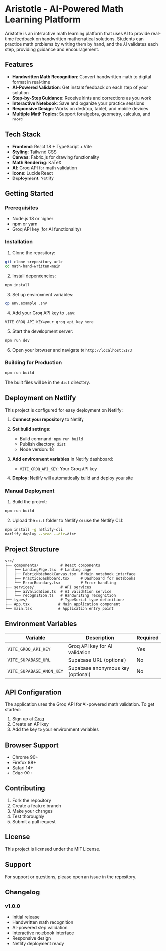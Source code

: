 # Aristotle - AI-Powered Math Learning Platform

Aristotle is an interactive math learning platform that uses AI to provide real-time feedback on handwritten mathematical solutions. Students can practice math problems by writing them by hand, and the AI validates each step, providing guidance and encouragement.

## Features

- **Handwritten Math Recognition**: Convert handwritten math to digital format in real-time
- **AI-Powered Validation**: Get instant feedback on each step of your solution
- **Step-by-Step Guidance**: Receive hints and corrections as you work
- **Interactive Notebook**: Save and organize your practice sessions
- **Responsive Design**: Works on desktop, tablet, and mobile devices
- **Multiple Math Topics**: Support for algebra, geometry, calculus, and more

## Tech Stack

- **Frontend**: React 18 + TypeScript + Vite
- **Styling**: Tailwind CSS
- **Canvas**: Fabric.js for drawing functionality
- **Math Rendering**: KaTeX
- **AI**: Groq API for math validation
- **Icons**: Lucide React
- **Deployment**: Netlify

## Getting Started

### Prerequisites

- Node.js 18 or higher
- npm or yarn
- Groq API key (for AI functionality)

### Installation

1. Clone the repository:
```bash
git clone <repository-url>
cd math-hand-written-main
```

2. Install dependencies:
```bash
npm install
```

3. Set up environment variables:
```bash
cp env.example .env
```

4. Add your Groq API key to `.env`:
```
VITE_GROQ_API_KEY=your_groq_api_key_here
```

5. Start the development server:
```bash
npm run dev
```

6. Open your browser and navigate to `http://localhost:5173`

### Building for Production

```bash
npm run build
```

The built files will be in the `dist` directory.

## Deployment on Netlify

This project is configured for easy deployment on Netlify:

1. **Connect your repository** to Netlify
2. **Set build settings**:
   - Build command: `npm run build`
   - Publish directory: `dist`
   - Node version: 18

3. **Add environment variables** in Netlify dashboard:
   - `VITE_GROQ_API_KEY`: Your Groq API key

4. **Deploy**: Netlify will automatically build and deploy your site

### Manual Deployment

1. Build the project:
```bash
npm run build
```

2. Upload the `dist` folder to Netlify or use the Netlify CLI:
```bash
npm install -g netlify-cli
netlify deploy --prod --dir=dist
```

## Project Structure

```
src/
├── components/          # React components
│   ├── LandingPage.tsx  # Landing page
│   ├── FabricNotebookCanvas.tsx  # Main notebook interface
│   ├── PracticeDashboard.tsx     # Dashboard for notebooks
│   └── ErrorBoundary.tsx         # Error handling
├── services/            # API services
│   ├── aiValidation.ts  # AI validation service
│   └── recognition.ts   # Handwriting recognition
├── types/               # TypeScript type definitions
├── App.tsx             # Main application component
└── main.tsx            # Application entry point
```

## Environment Variables

| Variable | Description | Required |
|----------|-------------|----------|
| `VITE_GROQ_API_KEY` | Groq API key for AI validation | Yes |
| `VITE_SUPABASE_URL` | Supabase URL (optional) | No |
| `VITE_SUPABASE_ANON_KEY` | Supabase anonymous key (optional) | No |

## API Configuration

The application uses the Groq API for AI-powered math validation. To get started:

1. Sign up at [Groq](https://console.groq.com/)
2. Create an API key
3. Add the key to your environment variables

## Browser Support

- Chrome 90+
- Firefox 88+
- Safari 14+
- Edge 90+

## Contributing

1. Fork the repository
2. Create a feature branch
3. Make your changes
4. Test thoroughly
5. Submit a pull request

## License

This project is licensed under the MIT License.

## Support

For support or questions, please open an issue in the repository.

## Changelog

### v1.0.0
- Initial release
- Handwritten math recognition
- AI-powered step validation
- Interactive notebook interface
- Responsive design
- Netlify deployment ready